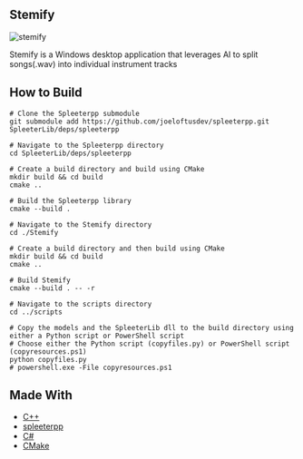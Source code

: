## Stemify

![stemify](https://github.com/joeloftusdev/stemify/assets/152509645/921ab995-b461-443f-9ecc-2a2ecaa0b8df)

Stemify is a Windows desktop application that leverages AI to split songs(.wav) into individual instrument tracks
## How to Build
```
# Clone the Spleeterpp submodule
git submodule add https://github.com/joeloftusdev/spleeterpp.git SpleeterLib/deps/spleeterpp

# Navigate to the Spleeterpp directory
cd SpleeterLib/deps/spleeterpp

# Create a build directory and build using CMake
mkdir build && cd build
cmake ..

# Build the Spleeterpp library
cmake --build .

# Navigate to the Stemify directory
cd ./Stemify

# Create a build directory and then build using CMake
mkdir build && cd build
cmake ..

# Build Stemify
cmake --build . -- -r

# Navigate to the scripts directory
cd ../scripts

# Copy the models and the SpleeterLib dll to the build directory using either a Python script or PowerShell script
# Choose either the Python script (copyfiles.py) or PowerShell script (copyresources.ps1)
python copyfiles.py
# powershell.exe -File copyresources.ps1

```
## Made With
* [C++](https://isocpp.org/)
* [spleeterpp](https://github.com/joeloftusdev/spleeterpp)
* [C#](https://learn.microsoft.com/en-us/dotnet/csharp/)
* [CMake](https://cmake.org/)
